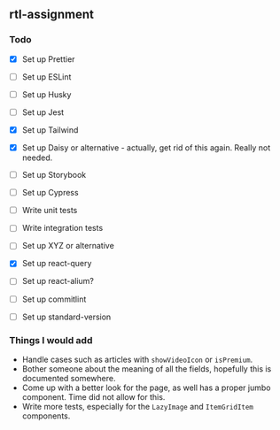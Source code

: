 ## rtl-assignment

### Todo
- [x] Set up Prettier
- [ ] Set up ESLint
- [ ] Set up Husky
- [ ] Set up Jest
- [x] Set up Tailwind
- [x] Set up Daisy or alternative - actually, get rid of this again. Really not needed.
- [ ] Set up Storybook
- [ ] Set up Cypress
- [ ] Write unit tests
- [ ] Write integration tests
- [ ] Set up XYZ or alternative
- [x] Set up react-query
- [ ] Set up react-alium?
- [ ] Set up commitlint
- [ ] Set up standard-version


### Things I would add
- Handle cases such as articles with `showVideoIcon` or `isPremium`.
- Bother someone about the meaning of all the fields, hopefully this is documented somewhere. 
- Come up with a better look for the page, as well has a proper jumbo component. Time did not allow for this.
- Write more tests, especially for the `LazyImage` and `ItemGridItem` components. 
